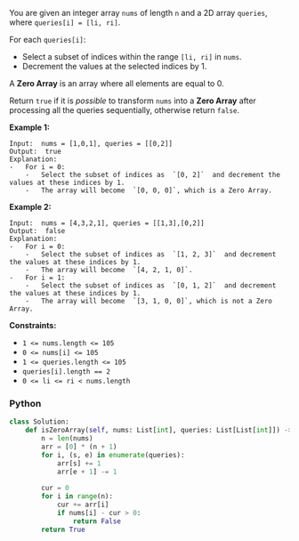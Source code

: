 You are given an integer array  `nums`  of length  `n`  and a 2D array  `queries`, where  `queries[i] = [li, ri]`.

For each  `queries[i]`:

- Select a subset of indices within the range  `[li, ri]`  in  `nums`.
- Decrement the values at the selected indices by 1.

A  **Zero Array**  is an array where all elements are equal to 0.

Return  `true`  if it is  _possible_  to transform  `nums`  into a  **Zero Array** after processing all the queries
sequentially, otherwise return  `false`.

**Example 1:**

```
Input:  nums = [1,0,1], queries = [[0,2]]
Output:  true
Explanation:
-   For i = 0:
    -   Select the subset of indices as  `[0, 2]`  and decrement the values at these indices by 1.
    -   The array will become  `[0, 0, 0]`, which is a Zero Array.
```

**Example 2:**

```
Input:  nums = [4,3,2,1], queries = [[1,3],[0,2]]
Output:  false
Explanation:
-   For i = 0:
    -   Select the subset of indices as  `[1, 2, 3]`  and decrement the values at these indices by 1.
    -   The array will become  `[4, 2, 1, 0]`.
-   For i = 1:
    -   Select the subset of indices as  `[0, 1, 2]`  and decrement the values at these indices by 1.
    -   The array will become  `[3, 1, 0, 0]`, which is not a Zero Array.
```

**Constraints:**

- `1 <= nums.length <= 105`
- `0 <= nums[i] <= 105`
- `1 <= queries.length <= 105`
- `queries[i].length == 2`
- `0 <= li <= ri < nums.length`

### Python

```py
class Solution:
    def isZeroArray(self, nums: List[int], queries: List[List[int]]) -> bool:
        n = len(nums)
        arr = [0] * (n + 1)
        for i, (s, e) in enumerate(queries):
            arr[s] += 1
            arr[e + 1] -= 1
            
        cur = 0
        for i in range(n):
            cur += arr[i]
            if nums[i] - cur > 0:
                return False
        return True
```